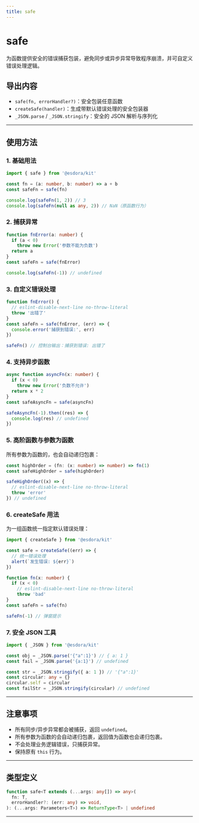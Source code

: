 ```yaml
---
title: safe
---
```


# safe

为函数提供安全的错误捕获包装，避免同步或异步异常导致程序崩溃，并可自定义错误处理逻辑。

## 导出内容

- `safe(fn, errorHandler?)`：安全包装任意函数
- `createSafe(handler)`：生成带默认错误处理的安全包装器
- `_JSON.parse` / `_JSON.stringify`：安全的 JSON 解析与序列化

---

## 使用方法

### 1. 基础用法

```ts
import { safe } from '@esdora/kit'

const fn = (a: number, b: number) => a + b
const safeFn = safe(fn)

console.log(safeFn(1, 2)) // 3
console.log(safeFn(null as any, 2)) // NaN（原函数行为）
```

### 2. 捕获异常

```ts
function fnError(a: number) {
  if (a < 0)
    throw new Error('参数不能为负数')
  return a
}
const safeFn = safe(fnError)

console.log(safeFn(-1)) // undefined
```

### 3. 自定义错误处理

```ts
function fnError() {
  // eslint-disable-next-line no-throw-literal
  throw '出错了'
}
const safeFn = safe(fnError, (err) => {
  console.error('捕获到错误:', err)
})

safeFn() // 控制台输出：捕获到错误: 出错了
```

### 4. 支持异步函数

```ts
async function asyncFn(x: number) {
  if (x < 0)
    throw new Error('负数不允许')
  return x * 2
}
const safeAsyncFn = safe(asyncFn)

safeAsyncFn(-1).then((res) => {
  console.log(res) // undefined
})
```

### 5. 高阶函数与参数为函数

所有参数为函数的，也会自动递归包裹：

```ts
const highOrder = (fn: (x: number) => number) => fn(1)
const safeHighOrder = safe(highOrder)

safeHighOrder((x) => {
  // eslint-disable-next-line no-throw-literal
  throw 'error'
}) // undefined
```

### 6. createSafe 用法

为一组函数统一指定默认错误处理：

```ts
import { createSafe } from '@esdora/kit'

const safe = createSafe((err) => {
  // 统一错误处理
  alert(`发生错误: ${err}`)
})

function fn(x: number) {
  if (x < 0)
    // eslint-disable-next-line no-throw-literal
    throw 'bad'
}
const safeFn = safe(fn)

safeFn(-1) // 弹窗提示
```

### 7. 安全 JSON 工具

```ts
import { _JSON } from '@esdora/kit'

const obj = _JSON.parse('{"a":1}') // { a: 1 }
const fail = _JSON.parse('{a:1}') // undefined

const str = _JSON.stringify({ a: 1 }) // '{"a":1}'
const circular: any = {}
circular.self = circular
const failStr = _JSON.stringify(circular) // undefined
```

---

## 注意事项

- 所有同步/异步异常都会被捕获，返回 `undefined`。
- 所有参数为函数的会自动递归包裹，返回值为函数也会递归包裹。
- 不会处理业务逻辑错误，只捕获异常。
- 保持原有 `this` 行为。

---

## 类型定义

```ts
function safe<T extends (...args: any[]) => any>(
  fn: T,
  errorHandler?: (err: any) => void,
): (...args: Parameters<T>) => ReturnType<T> | undefined
```

---
